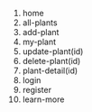 <!-- router -->
1. home
2. all-plants
3. add-plant
4. my-plant
5. update-plant(id)
6. delete-plant(id)
7. plant-detail(id)
8. login
9. register
10. learn-more

